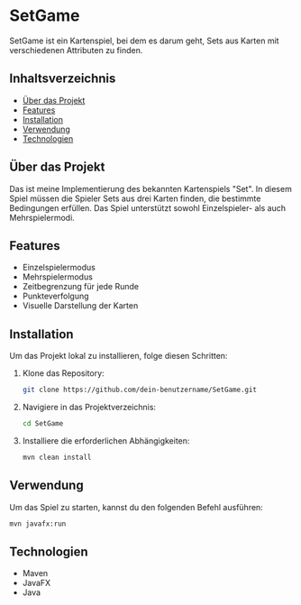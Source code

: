 # SetGame

SetGame ist ein Kartenspiel, bei dem es darum geht, Sets aus Karten mit verschiedenen Attributen zu finden.

## Inhaltsverzeichnis

- [Über das Projekt](#über-das-projekt)
- [Features](#features)
- [Installation](#installation)
- [Verwendung](#verwendung)
- [Technologien](#technologien)

## Über das Projekt

Das ist meine Implementierung des bekannten Kartenspiels "Set". In diesem Spiel müssen die Spieler Sets aus drei Karten finden, die bestimmte Bedingungen erfüllen. Das Spiel unterstützt sowohl Einzelspieler- als auch Mehrspielermodi.

## Features

- Einzelspielermodus
- Mehrspielermodus
- Zeitbegrenzung für jede Runde
- Punkteverfolgung
- Visuelle Darstellung der Karten

## Installation

Um das Projekt lokal zu installieren, folge diesen Schritten:

1. Klone das Repository:
    ```bash
    git clone https://github.com/dein-benutzername/SetGame.git
    ```

2. Navigiere in das Projektverzeichnis:
    ```bash
    cd SetGame
    ```

3. Installiere die erforderlichen Abhängigkeiten:
    ```bash
    mvn clean install
    ```

## Verwendung

Um das Spiel zu starten, kannst du den folgenden Befehl ausführen:

```bash
mvn javafx:run

```

## Technologien

- Maven
- JavaFX
- Java
